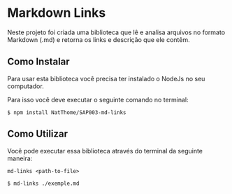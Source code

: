 # Markdown Links
Neste projeto foi criada uma biblioteca que lê e analisa arquivos no formato Markdown (.md) e retorna os links e descrição que ele contêm.

## Como Instalar
Para usar esta biblioteca você precisa ter instalado o NodeJs no seu computador.

Para isso você deve executar o seguinte comando no terminal:

`$ npm install NatThome/SAP003-md-links`

## Como Utilizar
Você pode executar essa biblioteca através do terminal da seguinte maneira:

`md-links <path-to-file>`

`$ md-links ./exemple.md`

